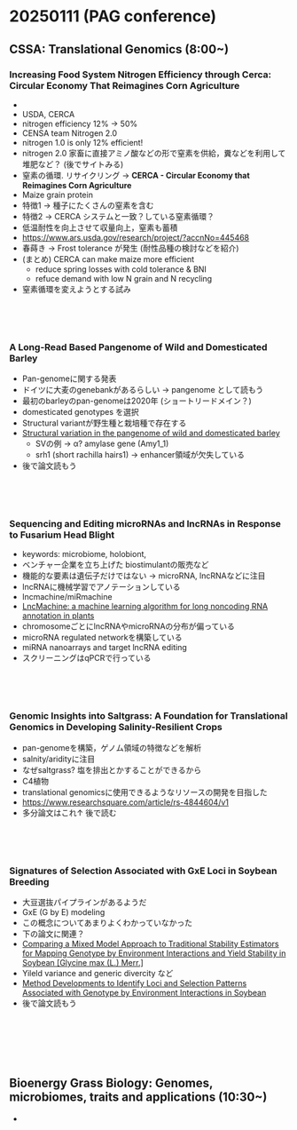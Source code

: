 # 20250111 (PAG conference)

## CSSA: Translational Genomics (8:00~)

### Increasing Food System Nitrogen Efficiency through Cerca: Circular Economy That Reimagines Corn Agriculture

- 
- USDA, CERCA
- nitrogen efficiency 12% -> 50%
- CENSA team Nitrogen 2.0
- nitrogen 1.0 is only 12% efficient! 
- nitrogen 2.0 家畜に直接アミノ酸などの形で窒素を供給，糞などを利用して堆肥など？ (後でサイトみる)
- 窒素の循環. リサイクリング -> **CERCA - Circular Economy that Reimagines Corn Agriculture**
- Maize grain protein
- 特徴1 -> 種子にたくさんの窒素を含む
- 特徴2 -> CERCA システムと一致？している窒素循環？
- 低温耐性を向上させて収量向上，窒素も蓄積
- https://www.ars.usda.gov/research/project/?accnNo=445468
- 春蒔き -> Frost tolerance が発生 (耐性品種の検討などを紹介)
- (まとめ) CERCA can make maize more efficient
  - reduce spring losses with cold tolerance & BNI
  - refuce demand with low N grain and N recycling
- 窒素循環を変えようとする試み

&nbsp;

&nbsp;

### A Long-Read Based Pangenome of Wild and Domesticated Barley

- Pan-genomeに関する発表
- ドイツに大麦のgenebankがあるらしい -> pangenome として読もう
- 最初のbarleyのpan-genomeは2020年 (ショートリードメイン？)
- domesticated genotypes を選択
- Structural variantが野生種と栽培種で存在する
- [Structural variation in the pangenome of wild and domesticated barley](https://doi.org/10.1038/s41586-024-08187-1)
  - SVの例 -> α? amylase gene (Amy1_1)
  - srh1 (short rachilla hairs1) -> enhancer領域が欠失している
- 後で論文読もう

&nbsp;

&nbsp;

### Sequencing and Editing microRNAs and lncRNAs in Response to Fusarium Head Blight

- keywords: microbiome, holobiont,
- ベンチャー企業を立ち上げた biostimulantの販売など
- 機能的な要素は遺伝子だけではない -> microRNA, lncRNAなどに注目
- lncRNAに機械学習でアノテーションしている
- lncmachine/miRmachine
- [LncMachine: a machine learning algorithm for long noncoding RNA annotation in plants](https://doi.org/10.1007/s10142-021-00769-w)
- chromosomeごとにlncRNAやmicroRNAの分布が偏っている
- microRNA regulated networkを構築している
- miRNA nanoarrays and target lncRNA editing
- スクリーニングはqPCRで行っている

&nbsp;

&nbsp;

### Genomic Insights into Saltgrass: A Foundation for Translational Genomics in Developing Salinity-Resilient Crops

- pan-genomeを構築，ゲノム領域の特徴などを解析
- salnity/aridityに注目
- なぜsaltgrass? 塩を排出とかすることができるから
- C4植物
- translational genomicsに使用できるようなリソースの開発を目指した
- https://www.researchsquare.com/article/rs-4844604/v1
- 多分論文はこれ↑ 後で読む

&nbsp;

&nbsp;

### Signatures of Selection Associated with GxE Loci in Soybean Breeding

- 大豆選抜パイプラインがあるようだ
- GxE (G by E) modeling
- この概念についてあまりよくわかっていなかった
- 下の論文に関連？
- [Comparing a Mixed Model Approach to Traditional Stability Estimators for Mapping Genotype by Environment Interactions and Yield Stability in Soybean [Glycine max (L.) Merr.]](https://doi.org/10.3389/fpls.2021.630175)
- Yileld variance and generic divercity など
- [Method Developments to Identify Loci and Selection Patterns Associated with Genotype by Environment Interactions in Soybean](https://www.proquest.com/docview/2845375291)
- 後で論文読もう

&nbsp;

&nbsp;

&nbsp;

## Bioenergy Grass Biology: Genomes, microbiomes, traits and applications (10:30~)

- 